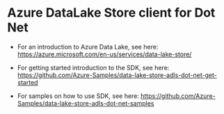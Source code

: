 # Azure DataLake Store client for Dot Net

 - For an introduction to Azure Data Lake, see here: https://azure.microsoft.com/en-us/services/data-lake-store/
 
 - For getting started introduction to the SDK, see here: https://github.com/Azure-Samples/data-lake-store-adls-dot-net-get-started
 - For samples on how to use SDK, see here: https://github.com/Azure-Samples/data-lake-store-adls-dot-net-samples

